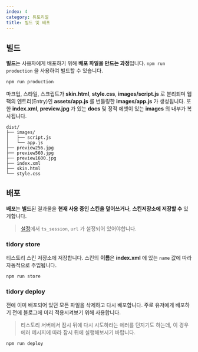 ```yaml
---
index: 4
category: 튜토리얼
title: 빌드 및 배포
---
```


## 빌드

**빌드**는 사용자에게 배포하기 위해 **배포 파일을 만드는 과정**입니다. `npm run production` 을 사용하여 빌드할 수 있습니다.

```bash
npm run production
```

마크업, 스타일, 스크립트가 **skin.html**, **style.css**, **images/script.js** 로 분리되며 웹팩의 엔트리(Entry)인 **assets/app.js** 를 번들링한 **images/app.js** 가 생성됩니다. 또한 **index.xml**, **preview.jpg** 가 있는 **docs** 및 정적 에셋이 있는 **images** 의 내부가 복사됩니다.

```plaintext
dist/
├── images/
│   ├── script.js
│   └── app.js
├── preview256.jpg
├── preview560.jpg
├── preview1600.jpg
├── index.xml
├── skin.html
└── style.css
```

## 배포

**배포**는 **빌드**된 결과물을 **현재 사용 중인 스킨을 덮어쓰거나**, **스킨저장소에 저장할 수** 있게합니다.

> [설정](/docs/configuration)에서 `ts_session`, `url` 가 설정되어 있어야합니다.

### tidory store

티스토리 스킨 저장소에 저장합니다. 스킨의 **이름**은 **index.xml** 에 있는 `name` 값에 따라 자동적으로 주입됩니다.

```bash
npm run store
```

### tidory deploy

전에 이미 배포되어 있던 모든 파일을 삭제하고 다시 배포합니다. 주로 유저에게 배포하기 전에 블로그에 미리 적용시켜보기 위해 사용합니다.

> 티스토리 서버에서 잠시 뒤에 다시 시도하라는 에러를 던지기도 하는데, 이 경우 에러 메시지에 따라 잠시 뒤에 실행해보시기 바랍니다.

```bash
npm run deploy
```
